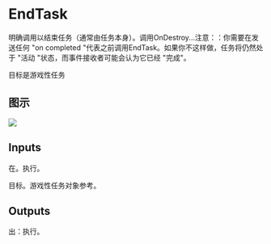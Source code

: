 # EndTask

明确调用以结束任务（通常由任务本身）。调用OnDestroy...注意：：你需要在发送任何 "on completed "代表之前调用EndTask。如果你不这样做，任务将仍然处于 "活动 "状态，而事件接收者可能会认为它已经 "完成"。

目标是游戏性任务

## 图示

![]($-20221218-19095617.png)

## Inputs

在。执行。

目标。游戏性任务对象参考。  

## Outputs

出：执行。
